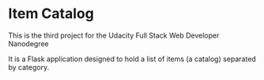 # Item Catalog

This is the third project for the Udacity Full Stack Web Developer Nanodegree

It is a Flask application designed to hold a list of items (a catalog) separated by category.
